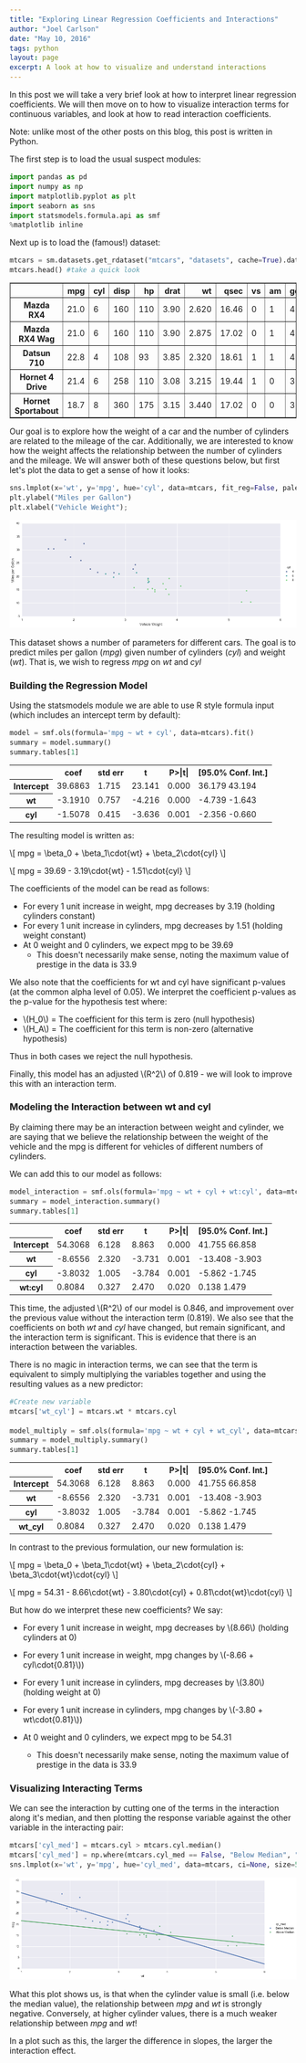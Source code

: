 ```yaml
---
title: "Exploring Linear Regression Coefficients and Interactions"
author: "Joel Carlson"
date: "May 10, 2016"
tags: python
layout: page
excerpt: A look at how to visualize and understand interactions
---
```



In this post we will take a very brief look at how to interpret linear regression coefficients. We will then move on to how to visualize interaction terms for continuous variables, and look at how to read interaction coefficients.

Note: unlike most of the other posts on this blog, this post is written in Python.

The first step is to load the usual suspect modules:


```python
import pandas as pd
import numpy as np
import matplotlib.pyplot as plt
import seaborn as sns
import statsmodels.formula.api as smf
%matplotlib inline
```

Next up is to load the (famous!) dataset:


```python
mtcars = sm.datasets.get_rdataset("mtcars", "datasets", cache=True).data
mtcars.head() #take a quick look
```




<div>
<table border="1" class="dataframe">
  <thead>
    <tr style="text-align: right;">
      <th></th>
      <th>mpg</th>
      <th>cyl</th>
      <th>disp</th>
      <th>hp</th>
      <th>drat</th>
      <th>wt</th>
      <th>qsec</th>
      <th>vs</th>
      <th>am</th>
      <th>gear</th>
      <th>carb</th>
    </tr>
  </thead>
  <tbody>
    <tr>
      <th>Mazda RX4</th>
      <td>21.0</td>
      <td>6</td>
      <td>160</td>
      <td>110</td>
      <td>3.90</td>
      <td>2.620</td>
      <td>16.46</td>
      <td>0</td>
      <td>1</td>
      <td>4</td>
      <td>4</td>
    </tr>
    <tr>
      <th>Mazda RX4 Wag</th>
      <td>21.0</td>
      <td>6</td>
      <td>160</td>
      <td>110</td>
      <td>3.90</td>
      <td>2.875</td>
      <td>17.02</td>
      <td>0</td>
      <td>1</td>
      <td>4</td>
      <td>4</td>
    </tr>
    <tr>
      <th>Datsun 710</th>
      <td>22.8</td>
      <td>4</td>
      <td>108</td>
      <td>93</td>
      <td>3.85</td>
      <td>2.320</td>
      <td>18.61</td>
      <td>1</td>
      <td>1</td>
      <td>4</td>
      <td>1</td>
    </tr>
    <tr>
      <th>Hornet 4 Drive</th>
      <td>21.4</td>
      <td>6</td>
      <td>258</td>
      <td>110</td>
      <td>3.08</td>
      <td>3.215</td>
      <td>19.44</td>
      <td>1</td>
      <td>0</td>
      <td>3</td>
      <td>1</td>
    </tr>
    <tr>
      <th>Hornet Sportabout</th>
      <td>18.7</td>
      <td>8</td>
      <td>360</td>
      <td>175</td>
      <td>3.15</td>
      <td>3.440</td>
      <td>17.02</td>
      <td>0</td>
      <td>0</td>
      <td>3</td>
      <td>2</td>
    </tr>
  </tbody>
</table>
</div>



Our goal is to explore how the weight of a car and the number of cylinders are related to the mileage of the car. Additionally, we are interested to know how the weight affects the relationship between the number of cylinders and the mileage. We will answer both of these questions below, but first let's plot the data to get a sense of how it looks:

```python
sns.lmplot(x='wt', y='mpg', hue='cyl', data=mtcars, fit_reg=False, palette='viridis', size=5, aspect=2.5)
plt.ylabel("Miles per Gallon")
plt.xlabel("Vehicle Weight");
```


<img src="https://raw.githubusercontent.com/joelcarlson/joelcarlson.github.io/master/figs/Galvanize/wtvsmpg.png"/>



This dataset shows a number of parameters for different cars. The goal is to predict miles per gallon (*mpg*) given number of cylinders (*cyl*) and weight (*wt*). That is, we wish to regress *mpg* on *wt* and *cyl*

### Building the Regression Model

Using the statsmodels module we are able to use R style formula input (which includes an intercept term by default):


```python
model = smf.ols(formula='mpg ~ wt + cyl', data=mtcars).fit()
summary = model.summary()
summary.tables[1]
```




<table class="simpletable">
<tr>
      <td></td>         <th>coef</th>     <th>std err</th>      <th>t</th>      <th>P>|t|</th> <th>[95.0% Conf. Int.]</th>
</tr>
<tr>
  <th>Intercept</th> <td>   39.6863</td> <td>    1.715</td> <td>   23.141</td> <td> 0.000</td> <td>   36.179    43.194</td>
</tr>
<tr>
  <th>wt</th>        <td>   -3.1910</td> <td>    0.757</td> <td>   -4.216</td> <td> 0.000</td> <td>   -4.739    -1.643</td>
</tr>
<tr>
  <th>cyl</th>       <td>   -1.5078</td> <td>    0.415</td> <td>   -3.636</td> <td> 0.001</td> <td>   -2.356    -0.660</td>
</tr>
</table>



The resulting model is written as:

\\[
mpg = \beta_0 +  \beta_1\cdot{wt}  + \beta_2\cdot{cyl}
\\]

\\[
mpg = 39.69 - 3.19\cdot{wt} - 1.51\cdot{cyl}
\\]

The coefficients of the model can be read as follows:

  - For every 1 unit increase in weight, mpg decreases by 3.19 (holding cylinders constant)
  - For every 1 unit increase in cylinders, mpg decreases by 1.51 (holding weight constant)
  - At 0 weight and 0 cylinders, we expect mpg to be 39.69
    - This doesn't necessarily make sense, noting the maximum value of prestige in the data is 33.9

We also note that the coefficients for wt and cyl have significant p-values (at the common alpha level of 0.05). We interpret the coefficient p-values as the p-value for the hypothesis test where:

  - \\(H_0\\) = The coefficient for this term is zero (null hypothesis)
  - \\(H_A\\) = The coefficient for this term is non-zero (alternative hypothesis)

Thus in both cases we reject the null hypothesis.

Finally, this model has an adjusted \\(R^2\\) of 0.819 - we will look to improve this with an interaction term.


### Modeling the Interaction between wt and cyl

By claiming there may be an interaction between weight and cylinder, we are saying that we believe the relationship between the weight of the vehicle and the mpg is different for vehicles of different numbers of cylinders.

We can add this to our model as follows:


```python
model_interaction = smf.ols(formula='mpg ~ wt + cyl + wt:cyl', data=mtcars).fit()
summary = model_interaction.summary()
summary.tables[1]
```




<table class="simpletable">
<tr>
      <td></td>         <th>coef</th>     <th>std err</th>      <th>t</th>      <th>P>|t|</th> <th>[95.0% Conf. Int.]</th>
</tr>
<tr>
  <th>Intercept</th> <td>   54.3068</td> <td>    6.128</td> <td>    8.863</td> <td> 0.000</td> <td>   41.755    66.858</td>
</tr>
<tr>
  <th>wt</th>        <td>   -8.6556</td> <td>    2.320</td> <td>   -3.731</td> <td> 0.001</td> <td>  -13.408    -3.903</td>
</tr>
<tr>
  <th>cyl</th>       <td>   -3.8032</td> <td>    1.005</td> <td>   -3.784</td> <td> 0.001</td> <td>   -5.862    -1.745</td>
</tr>
<tr>
  <th>wt:cyl</th>    <td>    0.8084</td> <td>    0.327</td> <td>    2.470</td> <td> 0.020</td> <td>    0.138     1.479</td>
</tr>
</table>



This time, the adjusted \\(R^2\\) of our model is 0.846, and improvement over the previous value without the interaction term (0.819). We also see that the coefficients on both *wt* and *cyl* have changed, but remain significant, and the interaction term is significant. This is evidence that there is an interaction between the variables.

There is no magic in interaction terms, we can see that the term is equivalent to simply multiplying the variables together and using the resulting values as a new predictor:


```python
#Create new variable
mtcars['wt_cyl'] = mtcars.wt * mtcars.cyl

model_multiply = smf.ols(formula='mpg ~ wt + cyl + wt_cyl', data=mtcars).fit()
summary = model_multiply.summary()
summary.tables[1]
```




<table class="simpletable">
<tr>
      <td></td>         <th>coef</th>     <th>std err</th>      <th>t</th>      <th>P>|t|</th> <th>[95.0% Conf. Int.]</th>
</tr>
<tr>
  <th>Intercept</th> <td>   54.3068</td> <td>    6.128</td> <td>    8.863</td> <td> 0.000</td> <td>   41.755    66.858</td>
</tr>
<tr>
  <th>wt</th>        <td>   -8.6556</td> <td>    2.320</td> <td>   -3.731</td> <td> 0.001</td> <td>  -13.408    -3.903</td>
</tr>
<tr>
  <th>cyl</th>       <td>   -3.8032</td> <td>    1.005</td> <td>   -3.784</td> <td> 0.001</td> <td>   -5.862    -1.745</td>
</tr>
<tr>
  <th>wt_cyl</th>    <td>    0.8084</td> <td>    0.327</td> <td>    2.470</td> <td> 0.020</td> <td>    0.138     1.479</td>
</tr>
</table>



In contrast to the previous formulation, our new formulation is:

\\[
mpg = \beta_0 + \beta_1\cdot{wt} + \beta_2\cdot{cyl} + \beta_3\cdot{wt}\cdot{cyl}
\\]

\\[
mpg = 54.31 - 8.66\cdot{wt} - 3.80\cdot{cyl} + 0.81\cdot{wt}\cdot{cyl}
\\]

But how do we interpret these new coefficients? We say:

  - For every 1 unit increase in weight, mpg decreases by \\(8.66\\) (holding cylinders at 0)

  - For every 1 unit increase in weight, mpg changes by \\(-8.66 + cyl\cdot{0.81}\\))

  - For every 1 unit increase in cylinders, mpg decreases by \\(3.80\\) (holding weight at 0)
  
  - For every 1 unit increase in cylinders, mpg changes by \\(-3.80 + wt\cdot{0.81}\\))

  - At 0 weight and 0 cylinders, we expect mpg to be 54.31
    - This doesn't necessarily make sense, noting the maximum value of prestige in the data is 33.9

### Visualizing Interacting Terms

We can see the interaction by cutting one of the terms in the interaction along it's median, and then plotting the response variable against the other variable in the interacting pair:


```python
mtcars['cyl_med'] = mtcars.cyl > mtcars.cyl.median()
mtcars['cyl_med'] = np.where(mtcars.cyl_med == False, "Below Median", "Above Median")
sns.lmplot(x='wt', y='mpg', hue='cyl_med', data=mtcars, ci=None, size=5, aspect=2.5);
```


<img src="https://raw.githubusercontent.com/joelcarlson/joelcarlson.github.io/master/figs/Galvanize/wtvsmpg_bycyl.png"/>



What this plot shows us, is that when the cylinder value is small (i.e. below the median value), the relationship between *mpg* and *wt* is strongly negative. Conversely, at higher cylinder values, there is a much weaker relationship between *mpg* and *wt*!

In a plot such as this, the larger the difference in slopes, the larger the interaction effect.
